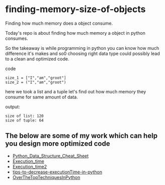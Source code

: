 # finding-memory-size-of-objects
Finding how much memory does a object consume.

Today's repo is about finding how much memory a object in python consumes.

So the takeaway is while programming in python you can know how much difference it's makes and so0 choosing right data type could possibly lead to a clean and optimized code.

code

    size_1 = ["I","am","groot"]
    size_2 = ("I","am","groot")

here we took a list and a tuple let's find out how much memory they consume for same amount of data.

output:

    size of list: 120
    size of tuple: 64

## The below are some of my work which can help you design more optimized code

* [Python_Data_Structure_Cheat_Sheet](https://github.com/BhargavKadali39/Python_Data_Structure_Cheat_Sheet)
* [Execution_time](https://github.com/BhargavKadali39/Execution_time)
* [Execution_time2](https://github.com/BhargavKadali39/Execution_time2)
* [tips-to-decrease-executionTime-in-python](https://github.com/BhargavKadali39/tips-to-decrease-executionTime-in-python)
* [OverTheTopTechniquesInPython](https://github.com/BhargavKadali39/OverTheTopTechniquesInPython)
